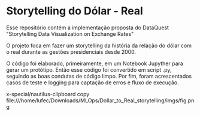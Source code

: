 # Storytelling do Dólar - Real 

Esse repositório contém a implementação proposta do DataQuest "Storytelling Data Visualization on Exchange Rates"

O projeto foca em fazer um storytelling da história da relação do dólar com o real durante as gestões presidenciais desde 2000.

O código foi elaborado, primeiramente, em um Notebook Jupyther para gerar um protótipo. Então esse código foi convertido em script .py, seguindo as boas condutas de código limpo. Por fim, foram acrescentados casos de teste e logging para captação de erros e fluxo de execução.

x-special/nautilus-clipboard
copy
file:///home/lufec/Downloads/MLOps/Dollar_to_Real_storytelling/imgs/fig.png
